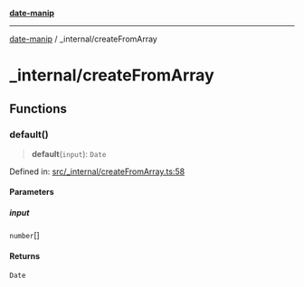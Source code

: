 [**date-manip**](../index.md)

***

[date-manip](../modules.md) / \_internal/createFromArray

# \_internal/createFromArray

## Functions

### default()

> **default**(`input`): `Date`

Defined in: [src/\_internal/createFromArray.ts:58](https://github.com/fengxinming/date-manip/blob/3800a276ff67972284419177dad55ada4d463d78/src/_internal/createFromArray.ts#L58)

#### Parameters

##### input

`number`[]

#### Returns

`Date`
